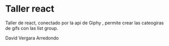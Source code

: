 # Taller react

Taller de react, conectado por la api de Giphy , permite crear las cateogiras de gifs con las list group.

David Vergara Arredondo
